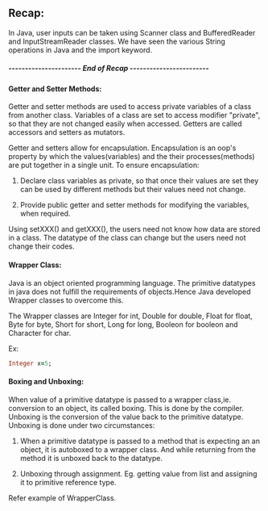 ## Recap:
In Java, user inputs can be taken using Scanner class and BufferedReader
and InputStreamReader classes.
We have seen the various String operations in Java and the import keyword.

##### ---------------------- End of Recap ------------------------

#### Getter and Setter Methods:

Getter and setter methods are used to access private variables of a class 
from another class. Variables of a class are set to access modifier "private",
so that they are not changed easily when accessed. Getters are called 
accessors and setters as mutators.

Getter and setters allow for encapsulation. Encapsulation is an oop's 
property by which the values(variables) and the their processes(methods) 
are put together in a single unit. To ensure encapsulation:

1. Declare class variables as private, so that once their values are set they 
can be used by different methods but their values need not change.

2. Provide public getter and setter methods for modifying the variables, 
when required.

Using setXXX() and getXXX(), the users need not know how data are stored 
in a class. The datatype of the class can change but the users need not change
their codes.

#### Wrapper Class:

Java is an object oriented programming language. The primitive datatypes in 
java does not fulfill the requirements of objects.Hence Java developed Wrapper 
classes to overcome this. 

The Wrapper classes are Integer for int, Double for double, Float for float, 
Byte for byte, Short for short, Long for long, Booleon for booleon and 
Character for char.

Ex:
```ruby
Integer x=5;
```
 
#### Boxing and Unboxing:

When value of a primitive datatype is passed to a wrapper class,ie. conversion
to an object, its called boxing. This is done by the compiler. Unboxing is
the conversion of the value back to the primitive datatype. Unboxing is done 
under two circumstances:
 
 1. When a primitive datatype is passed to a method that is expecting an 
 an object, it is autoboxed to a wrapper class. And while returning from
 the method it is unboxed back to the datatype.
 
 2. Unboxing through assignment. Eg. getting value from list and assigning it to primitive reference type.
 
 
 Refer example of WrapperClass.
  














 